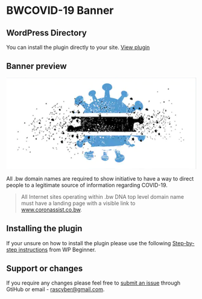 # BWCOVID-19 Banner
## WordPress Directory
You can install the plugin directly to your site. [View plugin](https://wordpress.org/plugins/)

## Banner preview

![Banner preview](https://github.com/rascyber/bw-coronavirus-banner/blob/master/assets/images/covid-1000.jpg)

All .bw domain names are required to show initiative to have a way to direct people to a legitimate source of information regarding COVID-19.



> All Internet sites operating within .bw DNA top level domain name must have a landing page with a visible link to www.coronassist.co.bw.


## Installing the plugin
If your unsure on how to install the plugin please use the following [Step-by-step instructions](https://www.wpbeginner.com/beginners-guide/step-by-step-guide-to-install-a-wordpress-plugin-for-beginners/) from WP Beginner.


## Support or changes
If you require any changes please feel free to [submit an issue](https://github.com/rascyber/bw-coronavirus-banner/bw-coronavirus-banner/issues) through GtiHub or email - rascyber@gmail.com.
